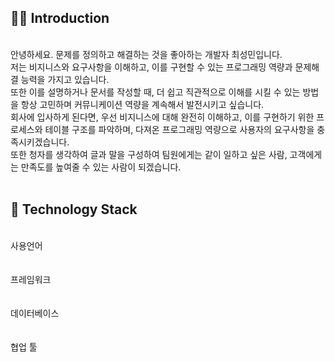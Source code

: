 <h2><div> 🙋‍♂ Introduction</div></h3> <br>
<div>
안녕하세요. 문제를 정의하고 해결하는 것을 좋아하는 개발자 최성민입니다. <br>
저는 비지니스와 요구사항을 이해하고, 이를 구현할 수 있는 프로그래밍 역량과 문제해결 능력을 가지고 있습니다. <br>
또한 이를 설명하거나 문서를 작성할 때, 더 쉽고 직관적으로 이해를 시킬 수 있는 방법을 항상 고민하며 커뮤니케이션 역량을 계속해서 발전시키고 싶습니다. <br>
회사에 입사하게 된다면, 우선 비지니스에 대해 완전히 이해하고, 이를 구현하기 위한 프로세스와 테이블 구조를 파악하며, 다져온 프로그래밍 역량으로 사용자의 요구사항을 충족시키겠습니다. <br>
또한 청자를 생각하여 글과 말을 구성하여 팀원에게는 같이 일하고 싶은 사람, 고객에게는 만족도를 높여줄 수 있는 사람이 되겠습니다.
</div><br>


<h2><div>🔨 Technology Stack</div></h2>
  <div>
      <br>
    <div >
        <div>
            <div>
            	사용언어
            </div>
             <img
              key=283876.31851924106
              style = "margin: 5px 5px;"
              src=https://img.shields.io/badge/java-b07219?style=flat&logo=java&logoColor=white
              alt=""
            /> <img
              key=866965.3981998923
              style = "margin: 5px 5px;"
              src=https://img.shields.io/badge/python-3581ba?style=flat&logo=python&logoColor=white
              alt=""
            />
        </div>
        <br>
        <div>
            <div>
                프레임워크
            </div>
            <img
              key=893828.5052125546
              style = "margin: 5px 5px;"
              src=https://img.shields.io/badge/springboot-6DB33F?style=flat&logo=springboot&logoColor=white
              alt=""
            /> <img
              key=112977.92737826108
              style = "margin: 5px 5px;"
              src=https://img.shields.io/badge/django-092E20?style=flat&logo=django&logoColor=white
              alt=""
            />
        </div>
        <br>
        <div>
            <div>
                데이터베이스
            </div>
            <img
              key=321344.6086252308
              style = "margin: 5px 5px;"
              src=https://img.shields.io/badge/redis-DC382D?style=flat&logo=redis&logoColor=white
              alt=""
            /> <img
              key=63850.49822804865
              style = "margin: 5px 5px;"
              src=https://img.shields.io/badge/mariadb-003545?style=flat&logo=mariadb&logoColor=white
              alt=""
            /> <img
              key=523461.6249694807
              style = "margin: 5px 5px;"
              src=https://img.shields.io/badge/mysql-4479A1?style=flat&logo=mysql&logoColor=white
              alt=""
            />
            <img
              key=283876.31851924106
              style = "margin: 5px 5px;"
              src=https://img.shields.io/badge/postgresql-12D289?style=flat&logo=postgresql&logoColor=white
              alt=""
            />
        </div>
        <br>
        <div>
            <div>
                협업 툴
            </div>
            <img
              key=476389.1611351678
              style = "margin: 5px 5px;"
              src=https://img.shields.io/badge/git-F05032?style=flat&logo=git&logoColor=white
              alt=""
            />
            <img
              key=476389.1611351678
              style = "margin: 5px 5px;"
              src=https://img.shields.io/badge/jira-2196F3?style=flat&logo=jira&logoColor=white
              alt=""
            />
            <img
              key=476389.1611351678
              style = "margin: 5px 5px;"
              src=https://img.shields.io/badge/notion-000000?style=flat&logo=notion&logoColor=white
              alt=""
            />
        </div>
      </div>	
  </div>
</div>
<br>




